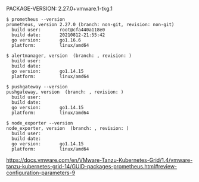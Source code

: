 PACKAGE-VERSION: 2.27.0+vmware.1-tkg.1

```
$ prometheus --version
prometheus, version 2.27.0 (branch: non-git, revision: non-git)
  build user:       root@cfa440a118e0
  build date:       20210812-21:55:42
  go version:       go1.16.6
  platform:         linux/amd64

$ alertmanager, version  (branch: , revision: )
  build user:
  build date:
  go version:       go1.14.15
  platform:         linux/amd64

$ pushgateway --version
pushgateway, version  (branch: , revision: )
  build user:
  build date:
  go version:       go1.14.15
  platform:         linux/amd64

$ node_exporter --version
node_exporter, version  (branch: , revision: )
  build user:
  build date:
  go version:       go1.14.15
  platform:         linux/amd64

```

https://docs.vmware.com/en/VMware-Tanzu-Kubernetes-Grid/1.4/vmware-tanzu-kubernetes-grid-14/GUID-packages-prometheus.html#review-configuration-parameters-9

